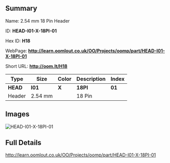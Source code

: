 

## Summary
 
Name: 2.54 mm 18 Pin Header

ID: __HEAD-I01-X-18PI-01__

Hex ID: __H18__

WebPage: __http://learn.oomlout.co.uk/OO/Projects/oomp/part/HEAD-I01-X-18PI-01__

Short URL: __http://oom.lt/H18__


| Type   | Size   | Color   | Description   | Index   |    
| ----- | ------   | ------   | -----   | ----   |    
| __HEAD__   					| __I01__   					| __X__    						| __18PI__    					| __01__ |    
| Header		| 2.54 mm	| 		| 18 Pin	| 	|

## Images
![HEAD-I01-X-18PI-01](http://oomlout.com/oomp-gen/parts/HEAD-I01-X-18PI-01/HEAD-I01-X-18PI-01_420.jpg)

## Full Details

 http://learn.oomlout.co.uk/OO/Projects/oomp/part/HEAD-I01-X-18PI-01

